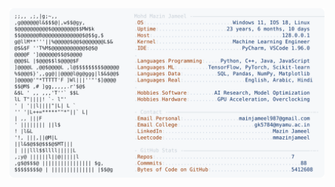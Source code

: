 <picture>
  <source srcset="https://raw.githubusercontent.com/mmazinjameel/mmazinjameel/main/dark_mode.svg?v=1747270281" media="(prefers-color-scheme: dark)">
  <img src="https://raw.githubusercontent.com/mmazinjameel/mmazinjameel/main/light_mode.svg?v=1747270281">
</picture>
